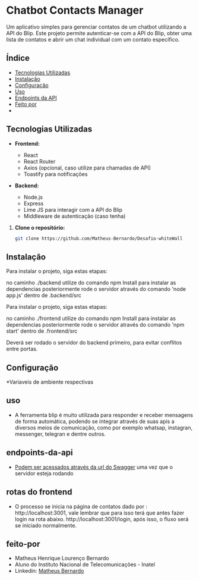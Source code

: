 # Chatbot Contacts Manager

Um aplicativo simples para gerenciar contatos de um chatbot utilizando a API do Blip. Este projeto permite autenticar-se com a API do Blip, obter uma lista de contatos e abrir um chat individual com um contato específico.

## Índice

- [Tecnologias Utilizadas](#tecnologias-utilizadas)
- [Instalação](#instalação)
- [Configuração](#configuração)
- [Uso](#uso)
- [Endpoints da API](#endpoints-da-api)
- [Feito por](#feito-por)
-

## Tecnologias Utilizadas

- **Frontend:**
  - React
  - React Router
  - Axios (opcional, caso utilize para chamadas de API)
  - Toastify para notificações

- **Backend:**
  - Node.js
  - Express
  - Lime JS para interagir com a API do Blip
  - Middleware de autenticação (caso tenha)


1. **Clone o repositório:**

   ```bash
   git clone https://github.com/Matheus-Bernardo/Desafio-whiteWall


## Instalação

Para instalar o projeto, siga estas etapas:

 no caminho ./backend  utilize do comando npm Install para instalar as dependencias
 posteriormente rode o servidor através do comando 'node app.js' dentro de .backend/src


Para instalar o projeto, siga estas etapas:

 no caminho ./frontend  utilize do comando npm Install para instalar as dependencias
 posteriormente rode o servidor através do comando 'npm start' dentro de .frontend/src

Deverá ser rodado o servidor do backend primeiro, para evitar conflitos entre portas. 


## Configuração

  *Variaveis de ambiente respectivas

## uso

  * A ferramenta blip é muito utilizada para responder e receber mensagens de forma automática, podendo se integrar através de suas apis a diversos meios de comunicação, como por exemplo whatsap, instagran, messenger, telegran e dentre outros.

## endpoints-da-api
  * [Podem ser acessados através da url do Swagger](http://localhost:3000/api-docs/#/default/post_login) uma vez que o servidor esteja rodando

## rotas do frontend
  * O processo se inicia na página de contatos dado por : http://localhost:3001, vale lembrar que para isso terá que antes fazer login na rota abaixo.
  http://localhost:3001/login, após isso, o fluxo será se iniciado normalmente.


## feito-por
 * Matheus Henrique Lourenço Bernardo
 * Aluno do Instituto Nacional de Telecomunicações - Inatel
 * Linkedin: [Matheus Bernardo](https://www.linkedin.com/in/matheus-bernardo-b20796196/)

